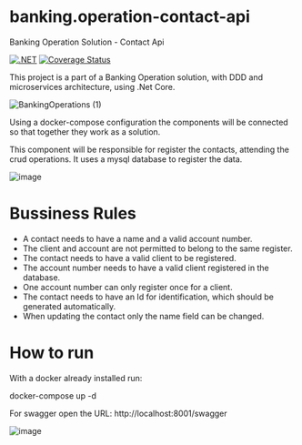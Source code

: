 # banking.operation-contact-api

Banking Operation Solution - Contact Api

[![.NET](https://github.com/EdsonCaliman/banking.operation-contact-api/actions/workflows/dotnet.yml/badge.svg?branch=main)](https://github.com/EdsonCaliman/banking.operation-contact-api/actions/workflows/dotnet.yml)
[![Coverage Status](https://coveralls.io/repos/github/EdsonCaliman/banking.operation-contact-api/badge.svg?branch=main)](https://coveralls.io/github/EdsonCaliman/banking.operation-contact-api?branch=main)

This project is a part of a Banking Operation solution, with DDD and microservices architecture, using .Net Core.

![BankingOperations (1)](https://user-images.githubusercontent.com/19686147/133843637-85277ee1-9748-4456-befa-4b2265e3ebec.jpg)

Using a docker-compose configuration the components will be connected so that together they work as a solution.

This component will be responsible for register the contacts, attending the crud operations. It uses a mysql database to register the data.

![image](https://user-images.githubusercontent.com/19686147/134337265-26891b11-359d-4d1b-9a79-6d56134608de.png)

# Bussiness Rules

 - A contact needs to have a name and a valid account number.
 - The client and account are not permitted to belong to the same register.
 - The contact needs to have a valid client to be registered.
 - The account number needs to have a valid client registered in the database.
 - One account number can only register once for a client.
 - The contact needs to have an Id for identification, which should be generated automatically.
 - When updating the contact only the name field can be changed.

# How to run

With a docker already installed run:

docker-compose up -d

For swagger open the URL: http://localhost:8001/swagger

![image](https://user-images.githubusercontent.com/19686147/134339313-04b7f0eb-7ace-4058-b2d0-02a690f513d2.png)
